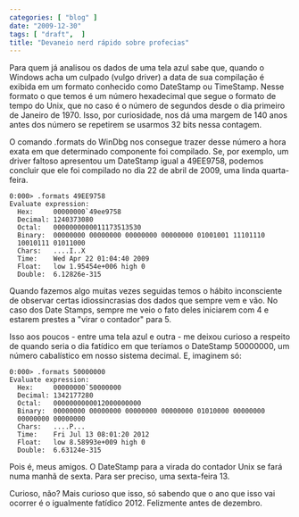 ```yaml
---
categories: [ "blog" ]
date: "2009-12-30"
tags: [ "draft",  ]
title: "Devaneio nerd rápido sobre profecias"
---
```

Para quem já analisou os dados de uma tela azul sabe que, quando o
Windows acha um culpado (vulgo driver) a data de sua compilação é
exibida em um formato conhecido como DateStamp ou TimeStamp. Nesse
formato o que temos é um número hexadecimal que segue o formato de
tempo do Unix, que no caso é o número de segundos desde o dia primeiro
de Janeiro de 1970. Isso, por curiosidade, nos dá uma margem de 140
anos antes dos número se repetirem se usarmos 32 bits nessa contagem.

O comando .formats do WinDbg nos consegue trazer desse número a hora
exata em que determinado componente foi compilado. Se, por exemplo, um
driver faltoso apresentou um DateStamp igual a 49EE9758, podemos concluir
que ele foi compilado no dia 22 de abril de 2009, uma linda quarta-feira.

    
    0:000> .formats 49EE9758
    Evaluate expression:
      Hex:     00000000`49ee9758
      Decimal: 1240373080
      Octal:   0000000000011173513530
      Binary:  00000000 00000000 00000000 00000000 01001001 11101110
      10010111 01011000
      Chars:   ....I..X
      Time:    Wed Apr 22 01:04:40 2009
      Float:   low 1.95454e+006 high 0
      Double:  6.12826e-315

Quando fazemos algo muitas vezes seguidas temos o hábito inconsciente
de observar certas idiossincrasias dos dados que sempre vem e vão. No
caso dos Date Stamps, sempre me veio o fato deles iniciarem com 4 e
estarem prestes a "virar o contador" para 5.

Isso aos poucos - entre uma tela azul e outra - me deixou curioso a
respeito de quando seria o dia fatídico em que teríamos o DateStamp
50000000, um número cabalístico em nosso sistema decimal. E, imaginem
só:

    
    0:000> .formats 50000000
    Evaluate expression:
      Hex:     00000000`50000000
      Decimal: 1342177280
      Octal:   0000000000012000000000
      Binary:  00000000 00000000 00000000 00000000 01010000 00000000
      00000000 00000000
      Chars:   ....P...
      Time:    Fri Jul 13 08:01:20 2012
      Float:   low 8.58993e+009 high 0
      Double:  6.63124e-315

Pois é, meus amigos. O DateStamp para a virada do contador Unix se
fará numa manhã de sexta. Para ser preciso, uma sexta-feira 13.

Curioso, não? Mais curioso que isso, só sabendo que o ano que isso
vai ocorrer é o igualmente fatídico 2012. Felizmente antes de dezembro.
